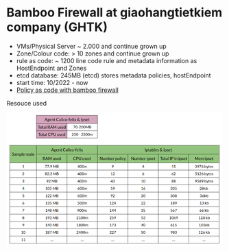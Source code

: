 # Bamboo Firewall at giaohangtietkiem company (GHTK)

- VMs/Physical Server ~ 2.000 and continue grown up
- Zone/Colour code: > 10 zones and continue grown up
- rule as code: ~ 1200 line code rule and metadata information as HostEndpoint and Zones
- etcd database: 245MB (etcd) stores metadata policies, hostEndpoint
- start time: 10/2022 - now
- [Policy as code with bamboo firewall](./PaC-with-bamboofw.pdf)

Resouce used 
<p align="center">
  <img src="../imgs/bamboofirewall/resources.png"/>
</p>
